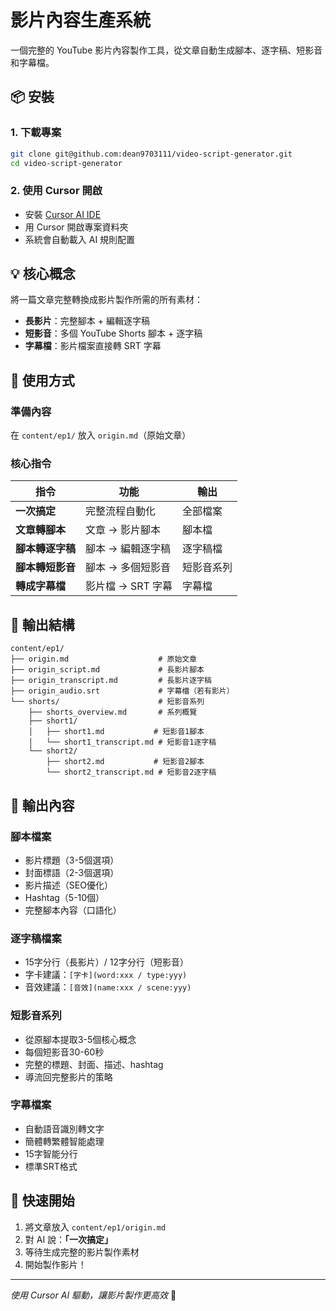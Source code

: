 # 影片內容生產系統

一個完整的 YouTube 影片內容製作工具，從文章自動生成腳本、逐字稿、短影音和字幕檔。

## 📦 安裝

### 1. 下載專案
```bash
git clone git@github.com:dean9703111/video-script-generator.git
cd video-script-generator
```

### 2. 使用 Cursor 開啟
- 安裝 [Cursor AI IDE](https://cursor.sh/)
- 用 Cursor 開啟專案資料夾
- 系統會自動載入 AI 規則配置

## 💡 核心概念

將一篇文章完整轉換成影片製作所需的所有素材：
- **長影片**：完整腳本 + 編輯逐字稿
- **短影音**：多個 YouTube Shorts 腳本 + 逐字稿
- **字幕檔**：影片檔案直接轉 SRT 字幕

## 🚀 使用方式

### 準備內容
在 `content/ep1/` 放入 `origin.md`（原始文章）

### 核心指令

| 指令 | 功能 | 輸出 |
|------|------|------|
| **一次搞定** | 完整流程自動化 | 全部檔案 |
| **文章轉腳本** | 文章 → 影片腳本 | 腳本檔 |
| **腳本轉逐字稿** | 腳本 → 編輯逐字稿 | 逐字稿檔 |
| **腳本轉短影音** | 腳本 → 多個短影音 | 短影音系列 |
| **轉成字幕檔** | 影片檔 → SRT 字幕 | 字幕檔 |

## 📁 輸出結構

```
content/ep1/
├── origin.md                    # 原始文章
├── origin_script.md             # 長影片腳本
├── origin_transcript.md         # 長影片逐字稿
├── origin_audio.srt             # 字幕檔（若有影片）
└── shorts/                      # 短影音系列
    ├── shorts_overview.md       # 系列概覽
    ├── short1/
    │   ├── short1.md           # 短影音1腳本
    │   └── short1_transcript.md # 短影音1逐字稿
    └── short2/
        ├── short2.md           # 短影音2腳本
        └── short2_transcript.md # 短影音2逐字稿
```

## 📝 輸出內容

### 腳本檔案
- 影片標題（3-5個選項）
- 封面標語（2-3個選項）
- 影片描述（SEO優化）
- Hashtag（5-10個）
- 完整腳本內容（口語化）

### 逐字稿檔案
- 15字分行（長影片）/ 12字分行（短影音）
- 字卡建議：`[字卡](word:xxx / type:yyy)`
- 音效建議：`[音效](name:xxx / scene:yyy)`

### 短影音系列
- 從原腳本提取3-5個核心概念
- 每個短影音30-60秒
- 完整的標題、封面、描述、hashtag
- 導流回完整影片的策略

### 字幕檔案
- 自動語音識別轉文字
- 簡體轉繁體智能處理
- 15字智能分行
- 標準SRT格式

## 🎯 快速開始

1. 將文章放入 `content/ep1/origin.md`
2. 對 AI 說：**「一次搞定」**
3. 等待生成完整的影片製作素材
4. 開始製作影片！

---
*使用 Cursor AI 驅動，讓影片製作更高效* 🎥 